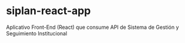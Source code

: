 # siplan-react-app

Aplicativo Front-End (React) que consume API de Sistema de Gestión y Seguimiento Institucional
